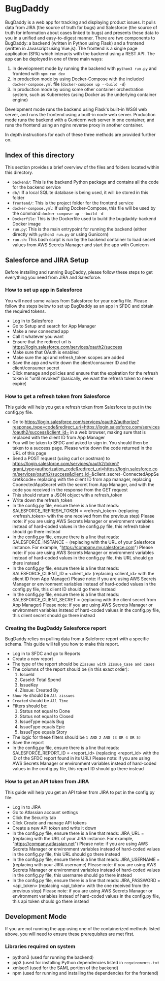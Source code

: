 # BugDaddy
BugDaddy is a web app for tracking and displaying product issues.  It pulls data from JIRA (the source of truth for bugs) and Salesforce (the source of truth for information about cases linked to bugs) and presents these data to you in a unified and easy-to-digest manner.  There are two components to BugDaddy: a backend (written in Python using Flask) and a frontend (written in Javascript using Vue.js).  The frontend is a single page application (SPA) which interacts with the backend using a REST API.  The app can be deployed in one of three main ways:

1. In development mode by running the backend with `python3 run.py` and frontend with `npm run dev`
2. In production mode by using Docker-Compose with the included `docker-compose.yml` file (`docker-compose up --build -d`)
3. In production mode by using some other container orchestration system, such as Kubernetes (using Docker as the underlying container engine)

Development mode runs the backend using Flask's built-in WSGI web server, and runs the frontend using a built-in node web server.  Production mode runs the backend with a Gunicorn web server in one container, and runs the frontend using an nginx reverse proxy in another container.

In depth instructions for each of these three methods are provided further on.

## Index of this directory
This section provides a brief overview of the files and folders located within this directory.
- `backend/`: This is the backend Python package and contains all the code for the backend service
- `db/`: If a local SQLite database is being used, it will be stored in this folder
- `frontend/`: This is the project folder for the frontend service
- `docker-compose.yml`: If using Docker-Compose, this file will be used by the command `docker-compose up --build -d`
- `Dockerfile`: This is the Dockerfile used to build the bugdaddy-backend Docker image
- `run.py`: This is the main entrypoint for running the backend (either directly with `python3 run.py` or using Gunicorn)
- `run.sh`: This bash script is run by the backend container to load secret values from AWS Secrets Manager and start the app with Gunicorn

## Salesforce and JIRA Setup
Before installing and running BugDaddy, please follow these steps to get everything you need from JIRA and Salesforce.

### How to set up app in Salesforce
You will need some values from Salesforce for your config file.  Please follow the steps below to set up BugDaddy as an app in SFDC and obtain the required tokens.
- Log in to Salesforce
- Go to Setup and search for App Manager
- Make a new connected app
- Call it whatever you want
- Ensure that the redirect url is https://login.salesforce.com/services/oauth2/success
- Make sure that OAuth is enabled
- Make sure the api and refresh_token scopes are added
- Save the app and write down the client/consumer ID and the client/consumer secret
- Click manage and policies and ensure that the expiration for the refresh token is "until revoked" (basically, we want the refresh token to never expire)

### How to get a refresh token from Salesforce
This guide will help you get a refresh token from Salesforce to put in the config.py file.
- Go to https://login.salesforce.com/services/oauth2/authorize?response_type=code&redirect_uri=https://login.salesforce.com/services/oauth2/success&client_id=<ConnectedAppClientID> in a web browser, making sure that <ConnectedAppClientID> is replaced with the client ID from App Manager
- You will be taken to SFDC and asked to sign in.  You should then be taken to a success page.  Please write down the code returned in the URL of this page
- Send a POST request (using curl or postman) to https://login.salesforce.com/services/oauth2/token?grant_type=authorization_code&redirect_uri=https://login.salesforce.com/services/oauth2/success&client_id=<ConnectedAppClientID>&client_secret=ConnectedAppSecret&code=<CodeFromStep1> replacing <ConnectedAppClientID> with the client ID from app manager, replacing CoonectedAppSecret with the secret from App Manager, and <CodeFromStep1> with the code you received in the response from the GET request
- This should return a JSON object with a refresh_token
- Write down the refresh_token
- In the config.py file, ensure there is a line that reads:
SALESFORCE_REFRESH_TOKEN = <refresh_token> (replacing <refresh_token> with the one received from the previous step)
Please note: if you are using AWS Secrets Manager or environment variables instead of hard-coded values in the config.py file, this refresh token should go there instead
- In the config.py file, ensure there is a line that reads:
SALESFORCE_INSTANCE = <url> (replacing <url> with the URL of your Salesforce instance.  For example, "https://company.my.salesforce.com")
Please note: if you are using AWS Secrets Manager or environment variables instead of hard-coded values in the config.py file, this URL should go there instead
- In the config.py file, ensure there is a line that reads:
SALESFORCE_CLIENT_ID = <client_id> (replacing <client_id> with the client ID from App Manager)
Please note: if you are using AWS Secrets Manager or environment variables instead of hard-coded values in the config.py file, this client ID should go there instead
- In the config.py file, ensure there is a line that reads:
SALESFORCE_CLIENT_SECRET = <secret> (replacing <secret> with the client secret from App Manager)
Please note: if you are using AWS Secrets Manager or environment variables instead of hard-coded values in the config.py file, this client secret should go there instead
  
### Creating the BugDaddy Salesforce report
BugDaddy relies on pulling data from a Saleforce report with a specific schema.  This guide will tell you how to make this report.
- Log in to SFDC and go to Reports
- Create a new report
- The type of the report should be `ZIssues with ZIssue_Case and Cases`
- The columns of the report should be (in this exact order):
  1. IssueId
  2. CaseId: Total Spend
  3. IssueKey
  4. ZIssue: Created By
- `Show Me` should be `All zissues`
- `Created` should be `All Time`
- Filters should be:
  1. Status not equal to Done
  2. Status not equal to Closed
  3. IssueType equals Bug
  4. IssueType equals Epic
  5. IssueType equals Story
- The logic for these filters should be `1 AND 2 AND (3 OR 4 OR 5)`
- Save the report
- In the config.py file, ensure there is a line that reads:
SALESFORCE_REPORT_ID = <report_id> (replacing <report_id> with the ID of the SFDC report found in its URL)
Please note: if you are using AWS Secrets Manager or environment variables instead of hard-coded values in the config.py file, this report ID should go there instead
  
### How to get an API token from JIRA
This guide will help you get an API token from JIRA to put in the config.py file.
- Log in to JIRA
- Go to Atlassian account settings
- Click the Security tab
- Click Create and manage API tokens
- Create a new API token and write it down
- In the config.py file, ensure there is a line that reads:
JIRA_URL = <url> (replacing <url> with the URL of your JIRA instance. For example, "https://company.atlassian.net")
Please note: if you are using AWS Secrets Manager or environment variables instead of hard-coded values in the config.py file, this URL should go there instead
- In the config.py file, ensure there is a line that reads:
JIRA_USERNAME = <username> (replacing <username> with your JIRA username)
Please note: if you are using AWS Secrets Manager or environment variables instead of hard-coded values in the config.py file, this username should go there instead
- In the config.py file, ensure there is a line that reads:
JIRA_PASSWORD = <api_token> (replacing <api_token> with the one received from the previous step)
Please note: if you are using AWS Secrets Manager or environment variables instead of hard-coded values in the config.py file, this api token should go there instead

## Development Mode
If you are not running the app using one of the containerized methods listed above, you will need to ensure these prerequisites are met first.

### Libraries required on system
- python3 (used for running the backend)
- pip3 (used for installing Python dependencies listed in `requirements.txt`
- xmlsec1 (used for the SAML portion of the backend)
- npm (used for running and installing the dependencies for the frontend)




